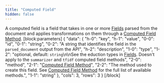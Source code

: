```yaml
---
title: "Computed Field"
hidden: false
---
```

A computed field is a field that takes in one or more [Fields](doc:fields) parsed from the document and applies transformations on them through a [Computed Field Method](doc:computed-field-method). 
[block:parameters]
{
  "data": {
    "h-0": "key",
    "h-1": "value",
    "0-0": "id",
    "0-1": "string",
    "0-2": "A string that identifies the field in the `parsed_document` output from the API",
    "h-2": "description",
    "1-0": "type",
    "1-2": "optional, default: `string`\n\nSee the eduction types in [Fields](doc:fields). Doesn't apply to the `summarizer` and `tfidf` computed field methods",
    "2-0": "method",
    "2-1": "[Computed Field Method](doc:computed-field-method)",
    "2-2": "The method used to create this field. See [Computed Field Method](doc:computed-field-method) for the full list of available methods.",
    "1-1": "string"
  },
  "cols": 3,
  "rows": 3
}
[/block]